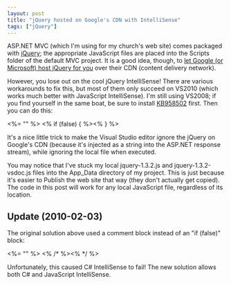 ```yaml
---
layout: post
title: "jQuery hosted on Google's CDN with IntelliSense"
tags: ["jQuery"]
---
```



ASP.NET MVC (which I'm using for my church's web site) comes packaged with [jQuery](http://jquery.com/); the appropriate JavaScript files are placed into the Scripts folder of the default MVC project. It is a good idea, though, to [let Google (or Microsoft) host jQuery for you](http://encosia.com/2008/12/10/3-reasons-why-you-should-let-google-host-jquery-for-you/) over their CDN (content delivery network).





However, you lose out on the cool jQuery IntelliSense! There are various workarounds to fix this, but most of them only succeed on VS2010 (which works much better with JavaScript IntelliSense). I'm still using VS2008; if you find yourself in the same boat, be sure to install [KB958502](http://code.msdn.microsoft.com/KB958502/Release/ProjectReleases.aspx?ReleaseId=1736) first. Then you can do this:




<%= "<script type='text/jscript' src='http://ajax.googleapis.com/ajax/libs/jquery/1.3.2/jquery.min.js'></script>" %>
<% if (false) { %><script type="text/javascript" src="../../App_Data/jquery-1.3.2.js"></script><% } %>




It's a nice little trick to make the Visual Studio editor ignore the jQuery on Google's CDN (because it's injected as a string into the ASP.NET response stream), while ignoring the local file when executed.





You may notice that I've stuck my local jquery-1.3.2.js and jquery-1.3.2-vsdoc.js files into the App_Data directory of my project. This is just because it's easier to Publish the web site that way (they don't actually get copied). The code in this post will work for any local JavaScript file, regardless of its location.



## Update (2010-02-03)



The original solution above used a comment block instead of an "if (false)" block:




<%= "<script type='text/jscript' src='http://ajax.googleapis.com/ajax/libs/jquery/1.3.2/jquery.min.js'></script>" %>
<% /* %><script type="text/javascript" src="../../App_Data/jquery-1.3.2.js"></script><% */ %>




Unfortunately, this caused C# IntelliSense to fail! The new solution allows both C# and JavaScript IntelliSense.

